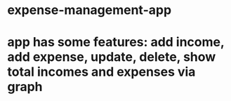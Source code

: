 # expense-management-app

# app has some features: add income, add expense, update, delete, show total incomes and expenses via graph
